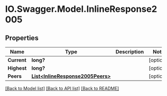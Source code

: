 # IO.Swagger.Model.InlineResponse2005
## Properties

Name | Type | Description | Notes
------------ | ------------- | ------------- | -------------
**Current** | **long?** |  | [optional] 
**Highest** | **long?** |  | [optional] 
**Peers** | [**List&lt;InlineResponse2005Peers&gt;**](InlineResponse2005Peers.md) |  | [optional] 

[[Back to Model list]](../README.md#documentation-for-models) [[Back to API list]](../README.md#documentation-for-api-endpoints) [[Back to README]](../README.md)

